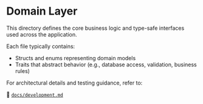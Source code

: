 # Domain Layer

This directory defines the core business logic and type-safe interfaces used across the application.

Each file typically contains:
- Structs and enums representing domain models
- Traits that abstract behavior (e.g., database access, validation, business rules)

For architectural details and testing guidance, refer to:

📄 [`docs/development.md`](../../docs/development.md)
